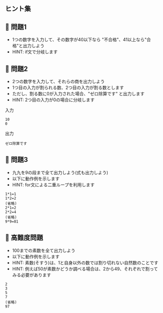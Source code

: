 ## ヒント集

## :turtle: 問題1

- 1つの数字を入力して、その数字が40以下なら "不合格"、41以上なら"合格"と出力しよう
- HINT: if文で分岐します

## :dog: 問題2

- 2つの数字を入力して、それらの商を出力しよう
- 1つ目の入力が割られる数、2つ目の入力が割る数とします
- ただし、割る数に0が入力された場合、"ゼロ除算です" と出力します
- HINT: 2つ目の入力が0の場合に分岐します

入力

```
10
0
```

出力

```
ゼロ除算です
```

## :bear: 問題3

- 九九を9の段まで全て出力しよう(式も出力しよう)
- 以下に動作例を示します
- HINT: for文による二重ループを利用します

```
1*1=1
1*2=2
(省略)
2*1=2
2*2=4
(省略)
9*9=81
```

## :whale: 高難度問題

- 100までの素数を全て出力しよう
- 以下に動作例を示します
- HINT: 素数(そすう)は、1と自身以外の数では割り切れない自然数のことです
- HINT: 例えば50が素数かどうか調べる場合は、2から49、それぞれで割ってみる必要があります

```
2
3
5
7
(省略)
97
```
